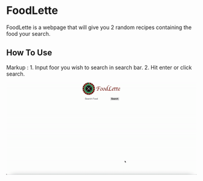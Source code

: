 # FoodLette

FoodLette is a webpage that will give you 2 random recipes containing the food your search.

## How To Use

Markup : 1. Input foor you wish to search in search bar.
        2. Hit enter or click search.

![](https://github.com/flugelg/phase_1_project/blob/main/HowTo.gif)